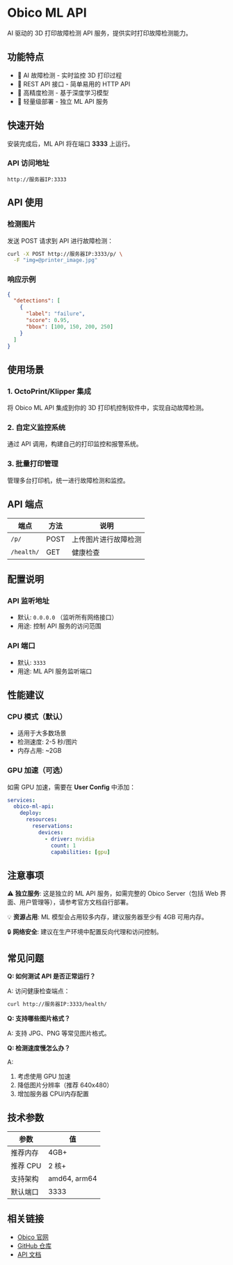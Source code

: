 # Obico ML API

AI 驱动的 3D 打印故障检测 API 服务，提供实时打印故障检测能力。

## 功能特点

- 🤖 AI 故障检测 - 实时监控 3D 打印过程
- 🔌 REST API 接口 - 简单易用的 HTTP API
- 🎯 高精度检测 - 基于深度学习模型
- 🚀 轻量级部署 - 独立 ML API 服务

## 快速开始

安装完成后，ML API 将在端口 **3333** 上运行。

### API 访问地址

```
http://服务器IP:3333
```

## API 使用

### 检测图片

发送 POST 请求到 API 进行故障检测：

```bash
curl -X POST http://服务器IP:3333/p/ \
  -F "img=@printer_image.jpg"
```

### 响应示例

```json
{
  "detections": [
    {
      "label": "failure",
      "score": 0.95,
      "bbox": [100, 150, 200, 250]
    }
  ]
}
```

## 使用场景

### 1. OctoPrint/Klipper 集成
将 Obico ML API 集成到你的 3D 打印机控制软件中，实现自动故障检测。

### 2. 自定义监控系统
通过 API 调用，构建自己的打印监控和报警系统。

### 3. 批量打印管理
管理多台打印机，统一进行故障检测和监控。

## API 端点

| 端点 | 方法 | 说明 |
|------|------|------|
| `/p/` | POST | 上传图片进行故障检测 |
| `/health/` | GET | 健康检查 |

## 配置说明

### API 监听地址
- 默认: `0.0.0.0` （监听所有网络接口）
- 用途: 控制 API 服务的访问范围

### API 端口
- 默认: `3333`
- 用途: ML API 服务监听端口

## 性能建议

### CPU 模式（默认）
- 适用于大多数场景
- 检测速度: 2-5 秒/图片
- 内存占用: ~2GB

### GPU 加速（可选）
如需 GPU 加速，需要在 **User Config** 中添加：

```yaml
services:
  obico-ml-api:
    deploy:
      resources:
        reservations:
          devices:
            - driver: nvidia
              count: 1
              capabilities: [gpu]
```

## 注意事项

⚠️ **独立服务**: 这是独立的 ML API 服务，如需完整的 Obico Server（包括 Web 界面、用户管理等），请参考官方文档自行部署。

💡 **资源占用**: ML 模型会占用较多内存，建议服务器至少有 4GB 可用内存。

🔒 **网络安全**: 建议在生产环境中配置反向代理和访问控制。

## 常见问题

**Q: 如何测试 API 是否正常运行？**

A: 访问健康检查端点：
```bash
curl http://服务器IP:3333/health/
```

**Q: 支持哪些图片格式？**

A: 支持 JPG、PNG 等常见图片格式。

**Q: 检测速度慢怎么办？**

A: 
1. 考虑使用 GPU 加速
2. 降低图片分辨率（推荐 640x480）
3. 增加服务器 CPU/内存配置

## 技术参数

| 参数 | 值 |
|------|-----|
| 推荐内存 | 4GB+ |
| 推荐 CPU | 2 核+ |
| 支持架构 | amd64, arm64 |
| 默认端口 | 3333 |

## 相关链接

- [Obico 官网](https://www.obico.io/)
- [GitHub 仓库](https://github.com/TheSpaghettiDetective/obico-server)
- [API 文档](https://www.obico.io/docs/)
